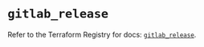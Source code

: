 # `gitlab_release`

Refer to the Terraform Registry for docs: [`gitlab_release`](https://registry.terraform.io/providers/gitlabhq/gitlab/18.1.0/docs/resources/release).
